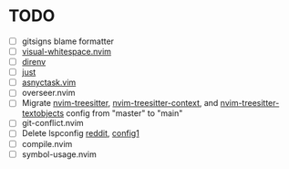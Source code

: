 # TODO

- [ ] gitsigns blame formatter
- [ ] [visual-whitespace.nvim](https://github.com/mcauley-penney/visual-whitespace.nvim)
- [ ] [direnv](https://github.com/direnv/direnv.git)
- [ ] [just](https://github.com/casey/just)
- [ ] [asnyctask.vim](https://github.com/skywind3000/asynctasks.vim.git)
- [ ] overseer.nvim
- [ ] Migrate [nvim-treesitter](https://github.com/nvim-treesitter/nvim-treesitter.git), [nvim-treesitter-context](https://github.com/nvim-treesitter/nvim-treesitter-context.git), and [nvim-treesitter-textobjects](https://github.com/nvim-treesitter/nvim-treesitter-textobjects) config from "master" to "main"
- [ ] git-conflict.nvim
- [ ] Delete lspconfig [reddit](https://www.reddit.com/r/neovim/s/NPf0JWCRlv), [config1](https://github.com/Rishabh672003/Neovim/blob/main/lua%2Frj%2Flsp.lua)
- [ ] compile.nvim
- [ ] symbol-usage.nvim
